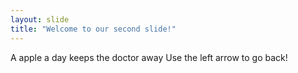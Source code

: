 ```yaml
---
layout: slide
title: "Welcome to our second slide!"
---
```

A apple a day keeps the doctor away 
Use the left arrow to go back!
